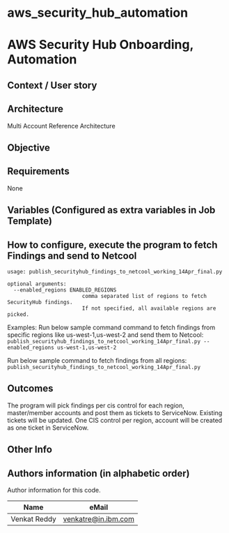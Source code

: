 # aws_security_hub_automation

# AWS Security Hub Onboarding, Automation

## Context / User story


## Architecture


Multi Account Reference Architecture


## Objective


## Requirements
None

## Variables (Configured as extra variables in Job Template)


## How to configure, execute the program to fetch Findings and send to Netcool
```
usage: publish_securityhub_findings_to_netcool_working_14Apr_final.py

optional arguments:
  --enabled_regions ENABLED_REGIONS
                        comma separated list of regions to fetch SecurityHub findings.
                        If not specified, all available regions are picked.

```
Examples:
Run below sample command command to fetch findings from specific regions like us-west-1,us-west-2 and send them to Netcool:
`publish_securityhub_findings_to_netcool_working_14Apr_final.py --enabled_regions us-west-1,us-west-2`

Run below sample command to fetch findings from all regions:
`publish_securityhub_findings_to_netcool_working_14Apr_final.py`

## Outcomes
The program will pick findings per cis control for each region, master/member accounts and post them as tickets to ServiceNow. Existing tickets will be updated. One CIS control per region, account will be created as one ticket in ServiceNow. 


## Other Info


## Authors information (in alphabetic order)
Author information for this code.

Name | eMail
-----|------
Venkat Reddy | venkatre@in.ibm.com